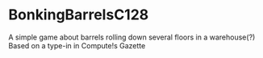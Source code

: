 # BonkingBarrelsC128
A simple game about barrels rolling down several floors in a warehouse(?) Based on a type-in in Compute!s Gazette
